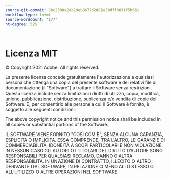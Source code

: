 ```yaml
---
source-git-commit: 88c2308a2ab19eb8677d2881e50dff0031f5b61c
workflow-type: tm+mt
source-wordcount: '177'
ht-degree: 52%

---
```

# Licenza MIT

© Copyright 2021 Adobe. All rights reserved.

La presente licenza concede gratuitamente l&#39;autorizzazione a qualsiasi persona che ottenga una copia del presente software e dei relativi file di documentazione (il &quot;Software&quot;) a trattare il Software senza restrizioni. Questa licenza include senza limitazioni i diritti di utilizzo, copia, modifica, unione, pubblicazione, distribuzione, sublicenza e/o vendita di copie del Software. E, per consentirlo alle persone a cui il Software è fornito, è soggetto alle seguenti condizioni:

The above copyright notice and this permission notice shall be included in all copies or substantial portions of the Software.

IL SOFTWARE VIENE FORNITO &quot;COSÌ COM&#39;È&quot;, SENZA ALCUNA GARANZIA, ESPLICITA O IMPLICITA. ESSA COMPRENDE, TRA L&#39;ALTRO, LE GARANZIE DI COMMERCIABILITÀ, IDONEITÀ A SCOPI PARTICOLARI E NON VIOLAZIONE. IN NESSUN CASO GLI AUTORI O I TITOLARI DEL DIRITTO D’AUTORE SONO RESPONSABILI PER QUALSIASI RECLAMO, DANNO O ALTRA RESPONSABILITÀ. IN UN’AZIONE DI CONTRATTO, ILLECITO O ALTRO, DERIVANTE DAL SOFTWARE, IN RELAZIONE O MENO ALLO STESSO O ALL’UTILIZZO O ALTRE OPERAZIONI NEL SOFTWARE.
